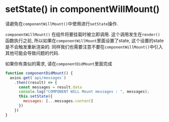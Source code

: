 # setState() in componentWillMount()
请避免在`componentWillMount()`中使用进行`setState`操作.

`componentWillMount()` 在组件将要挂载时被立即调用. 这个调用发生在`render()`函数执行之前, 所以如果在`componentWillMount`里面设置了state, 这个设置的state是不会触发重新渲染的.
同样我们也需要注意不要在`componentWillMount()`中引入其他可能会导致问题的代码.

如果你有类似的需求, 请在`componentDidMount`里面完成
```javascript
function componentDidMount() {
  axios.get(`api/messages`)
    .then((result) => {
      const messages = result.data
      console.log("COMPONENT WILL Mount messages : ", messages);
      this.setState({
        messages: [...messages.content]
      })
    })
}
```
